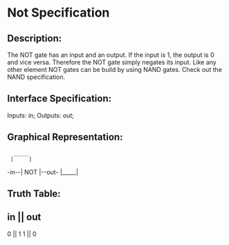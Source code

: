Not Specification
=================

Description:
------------
The NOT gate has an input and an output. If the input is 1, the output is 0 and vice versa. Therefore the NOT gate simply negates its input.
Like any other element NOT gates can be build by using NAND gates. Check out the NAND specification.


Interface Specification:
------------------------
Inputs: in;
Outputs: out;


Graphical Representation:
-------------------------
      _____
     |     |
-in--| NOT |--out-
     |_____|


Truth Table:
------------
 in  || out
 ----------
 0   || 1
 1   || 0
